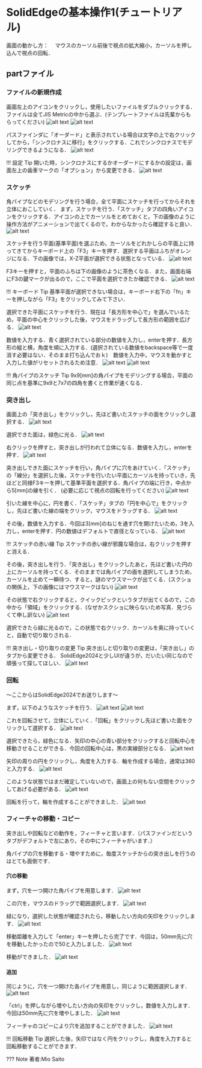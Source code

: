 # SolidEdgeの基本操作1(チュートリアル)

画面の動かし方：
　マウスのカーソル前後で視点の拡大縮小，カーソルを押し込んで視点の回転．

## partファイル
### ファイルの新規作成
画面左上のアイコンをクリックし，使用したいファイルをダブルクリックする．ファイルは全てJIS Metricの中から選ぶ．(テンプレートファイルは先輩からもらってください)
![alt text](SE2/image.png)
![alt text](SE2/image-2.png)

パスファインダに「オーダード」と表示されている場合は文字の上で右クリックしてから，「シンクロナスに移行」をクリックする．これでシンクロナスでモデリングできるようになる．
![alt text](SE2/image-3.png)

!!! 設定 Tip
    開いた時，シンクロナスにするかオーダードにするかの設定は，画面左上の歯車マークの「オプション」から変更できる．
    ![alt text](SE2/image-35.png)

### スケッチ
角パイプなどのモデリングを行う場合，全て平面にスケッチを行ってからそれを立体におこしていく．
まず，スケッチを行う．「スケッチ」タブの四角いアイコンをクリックする．アイコンの上でカーソルをとめておくと，下の画像のように操作方法がアニメーションで出てくるので，わからなかったら確認すると良い．
![alt text](SE2/image-5.png)

スケッチを行う平面(基準平面)を選ぶため，カーソルをどれかしらの平面上に持ってきてからキーボード上の「F3」キーを押す．選択する平面はふちがオレンジになる．下の画像では，X-Z平面が選択できる状態となっている．
![alt text](SE2/image-1.png)

F3キーを押すと，平面のふちは下の画像のように茶色くなる．また，画面右端にF3の鍵マークが出るので，ここで平面を選択できたか確認できる．
![alt text](SE2/image-4.png)

!!! キーボード Tip
    基準平面が選択できない場合は，キーボード右下の「fn」キーを押しながら「F3」をクリックしてみて下さい．

選択できた平面にスケッチを行う．現在は「長方形を中心で」を選んでいるため，平面の中心をクリックした後，マウスをドラッグして長方形の範囲を広げる．
![alt text](SE2/image-6.png)

数値を入力する．青く選択されている部分の数値を入力し，enterを押す．長方形の縦と横，角度を順に入力する．(選択されている数値をbackspace等で一度消す必要はない．そのまま打ち込んでおｋ)　数値を入力中，マウスを動かすと入力した値がリセットされるため注意．
![alt text](SE2/image-7.png)
![alt text](SE2/image-9.png)

!!! 角パイプのスケッチ Tip
    9x9[mm]の角パイプをモデリングする場合，平面の同じ点を基準に9x9と7x7の四角を書くと作業が速くなる．

### 突き出し
画面上の「突き出し」をクリックし，先ほど書いたスケッチの面をクリックし選択する．
![alt text](SE2/image-8.png)


選択できた面は，緑色に光る．
![alt text](SE2/image-10.png)

右クリックを押すと，突き出しが行われて立体になる．数値を入力し，enterを押す．
![alt text](SE2/image-11.png)

突き出しできた面にスケッチを行い，角パイプに穴をあけていく．「スケッチ」の「線分」を選択した後，スケッチを行いたい平面にカーソルを持っていき，先ほどと同様F3キーを押して基準平面を選択する．角パイプの端に行き，中点から5[mm]の線を引く．
(必要に応じて視点の回転を行ってください)
![alt text](SE2/image-12.png)

引いた線を中心に，円を書く．「スケッチ」タブの「円を中心で」をクリックし，先ほど書いた線の端をクリック，マウスをドラッグする．
![alt text](SE2/image-13.png)

その後，数値を入力する．今回は3[mm]のねじを通す穴を開けたいため，3を入力し，enterを押す．円の数値はデフォルトで直径となっている．
![alt text](SE2/image-14.png)

!!! スケッチの赤い線 Tip
    スケッチの赤い線が邪魔な場合は，右クリックを押すと消える．

その後，突き出しを行う．「突き出し」をクリックしたあと，先ほど書いた円の上にカーソルを持ってくる．そのままでは角パイプの面を選択してしまうため，カーソルを止めて一瞬待つ．すると，謎のマウスマークが出てくる．(スクショの関係上，下の画像にはマウスマークはない)
![alt text](SE2/image-15.png)

その状態で右クリックすると，クイックピックというタブが出てくるので，この中から「領域」をクリックする．(なぜかスクショに映らないため写真．見づらくて申し訳ない)
![alt text](SE2/image-36.png)

選択できたら緑に光るので，この状態で右クリック．カーソルを奥に持っていくと，自動で切り取りされる．

!!! 突き出し・切り取りの変更 Tip
    突き出しと切り取りの変更は，「突き出し」のタブから変更できる．
    SolidEdge2024と少しUIが違うが，だいたい同じなので頑張って探してほしい．
    ![alt text](SE2/image-16.png)

### 回転

～ここからはSolidEdge2024でお送りします～

まず，以下のようなスケッチを行う．
![alt text](SE2/image-17.png)
![alt text](SE2/image-18.png)

これを回転させて，立体にしていく．「回転」をクリックし先ほど書いた面をクリックして選択する．
![alt text](SE2/image-19.png)

選択できたら，緑色になる．矢印の中心の青い部分をクリックすると回転中心を移動させることができる．今回の回転中心は，黒の実線部分となる．
![alt text](SE2/image-20.png)

矢印の周りの円をクリックし，角度を入力する．軸を作成する場合，通常は360と入力する．
![alt text](SE2/image-22.png)

このような状態ではまだ確定していないので，画面上の何もない空間をクリックしてあげる必要がある．
![alt text](SE2/image-23.png)

回転を行って，軸を作成することができました．
![alt text](SE2/image-24.png)



### フィーチャの移動・コピー
突き出しや回転などの動作を，フィーチャと言います．（パスファインだというタブがデフォルトで左にあり，その中にフィーチャがいます．）

角パイプの穴を移動する・増やすために，毎度スケッチからの突き出しを行うのはとても面倒です．

#### 穴の移動

まず，穴を一つ開けた角パイプを用意します．
![alt text](SE2/image-25.png)

この穴を，マウスのドラッグで範囲選択します．
![alt text](SE2/image-26.png)

緑になり，選択した状態が確認されたら，移動したい方向の矢印をクリックします．
![alt text](SE2/image-27.png)

移動距離を入力して「enter」キーを押したら完了です．今回は，50mm先に穴を移動したかったので50と入力しました．
![alt text](SE2/image-28.png)

移動ができました．
![alt text](SE2/image-29.png)


#### 追加

同じように，穴を一つ開けた各パイプを用意し，同じように範囲選択します．
![alt text](SE2/image-32.png)

「ctrl」を押しながら増やしたい方向の矢印をクリックし，数値を入力します．今回は50mm先に穴を増やしました．
![alt text](SE2/image-33.png)

フィーチャのコピーにより穴を追加することができました．
![alt text](SE2/image-34.png)

!!! 回転移動 Tip
    選択した後，矢印ではなく円をクリックし，角度を入力すると回転移動することができます．

??? Note
    著者:Mio Saito
